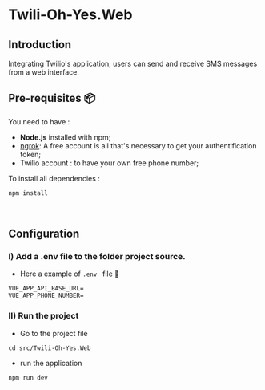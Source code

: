# Twili-Oh-Yes.Web

## Introduction 
Integrating Twilio's application, users can send and receive SMS messages from a web interface. 

##  Pre-requisites :package:
You need to have :
* **Node.js** installed with npm;
* [ngrok](https://ngrok.com/download): A free account is all that's necessary to get your authentification token;
* Twilio account : to have your own free phone number;
‎ 

To install all dependencies :
```bash
npm install
``` 
‎
## Configuration 

### I) Add a .env file to the folder project source.

- Here a example of `.env ` file 📄

```=
VUE_APP_API_BASE_URL=
VUE_APP_PHONE_NUMBER=
```
### II) Run the project 

- Go to the project file

```
cd src/Twili-Oh-Yes.Web
```
    
- run the application

```
npm run dev
```
